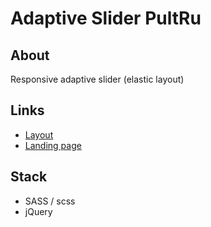 # Adaptive Slider PultRu

## About
Responsive adaptive slider (elastic layout)

## Links
- [Layout](https://www.figma.com/file/A8KNF5mwqRn5TlSVPanRuQ/%D1%82%D0%B5%D1%81%D1%82%D0%BE%D0%B2%D0%BE%D0%B5-%D0%B7%D0%B0%D0%B4%D0%B0%D0%BD%D0%B8%D0%B5?node-id=1%3A20)
- [Landing page](https://bobrikovaleksey.github.io/TestTasks/AdaptiveSliderPultRu/)

## Stack
- SASS / scss
- jQuery
